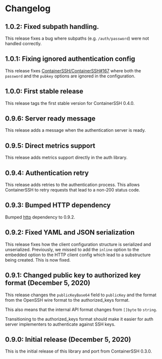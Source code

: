# Changelog

## 1.0.2: Fixed subpath handling.

This release fixes a bug where subpaths (e.g. `/auth/password`) were not handled correctly.

## 1.0.1: Fixing ignored authentication config

This release fixes [ContainerSSH/ContainerSSH#167](https://github.com/ContainerSSH/ContainerSSH/issues/167) where both the `password` and the `pubkey` options are ignored in the configuration.

## 1.0.0: First stable release

This release tags the first stable version for ContainerSSH 0.4.0.

## 0.9.6: Server ready message

This release adds a message when the authentication server is ready.

## 0.9.5: Direct metrics support

This release adds metrics support directly in the auth library.

## 0.9.4: Authentication retry

This release adds retries to the authentication process. This allows ContainerSSH to retry requests that lead to a non-200 status code.

## 0.9.3: Bumped HTTP dependency

Bumped [http](https://github.com/containerssh/http) dependency to 0.9.2.

## 0.9.2: Fixed YAML and JSON serialization

This release fixes how the client configuration structure is serialized and unserialized. Previously, we missed to add the `inline` option to the embedded option to the HTTP client config which lead to a substructure being created. This is now fixed. 

## 0.9.1: Changed public key to authorized key format (December 5, 2020)

This release changes the `publicKeyBase64` field to `publicKey` and the format from the OpenSSH wire format to the authorized_keys format.

This also means that the internal API format changes from `[]byte` to `string`.

Transitioning to the authorized_keys format should make it easier for auth server implementers to authenticate against SSH keys.  

## 0.9.0: Initial release (December 5, 2020)

This is the initial release of this library and port from ContainerSSH 0.3.0.
